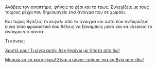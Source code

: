 Ανάβεις τον αναπτήρα, ψήνεις το χέρι και το τρως.
Συνεχίζεις με τους τοίχους μέχρι που δημιουργείς ένα άνοιγμα
που σε χωράει.

Και τώρα; Βγάζεις το κεφάλι από το άνοιγμα και αυτό που
αντικρύζεις είναι τόσο φρικιαστικό που θέλεις να ξαναμπείς μέσα
και να κλείσεις το άνοιγμα για πάντα.

Τι κάνεις;

[Χριστέ μου! Τι είναι αυτό; Δεν βγαίνω με τίποτα απο δώ!](stay_inside/stay_inside.md)

[Μπορώ να τα καταφέρω! Είναι ο μόνος τρόπος για να βγώ απο εδώ!](brave_guy/brave_guy.md)

